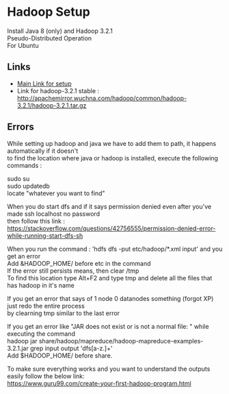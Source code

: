 # Hadoop Setup  
Install Java 8 (only) and Hadoop 3.2.1  
Pseudo-Distributed Operation  
For Ubuntu  

## Links  
* [Main Link for setup](https://hadoop.apache.org/docs/stable/hadoop-project-dist/hadoop-common/SingleCluster.html#Execution)  
* Link for hadoop-3.2.1 stable : http://apachemirror.wuchna.com/hadoop/common/hadoop-3.2.1/hadoop-3.2.1.tar.gz  

## Errors  
While setting up hadoop and java we have to add them to path, it happens automatically if it doesn't  
to find the location where java or hadoop is installed, execute the following commands  :

sudo su  
sudo updatedb  
locate "whatever you want to find" 

When you do start dfs and if it says permission denied even after you've made ssh localhost no password  
then follow this link : https://stackoverflow.com/questions/42756555/permission-denied-error-while-running-start-dfs-sh  

When you run the command : 'hdfs dfs -put etc/hadoop/*.xml input' and you get an error  
Add &HADOOP_HOME/ before etc in the command  
If the error still persists means, then clear /tmp  
To find this location type Alt+F2 and type tmp and delete all the files that has hadoop in it's name  

If you get an error that says of 1 node 0 datanodes something (forgot XP) just redo the entire process  
by clearning tmp similar to the last error  

If you get an error like "JAR does not exist or is not a normal file: " while executing the command  
hadoop jar share/hadoop/mapreduce/hadoop-mapreduce-examples-3.2.1.jar grep input output 'dfs[a-z.]+'  
Add $HADOOP_HOME/ before share.  

To make sure everything works and you want to understand the outputs easily follow the below link:  
https://www.guru99.com/create-your-first-hadoop-program.html  


